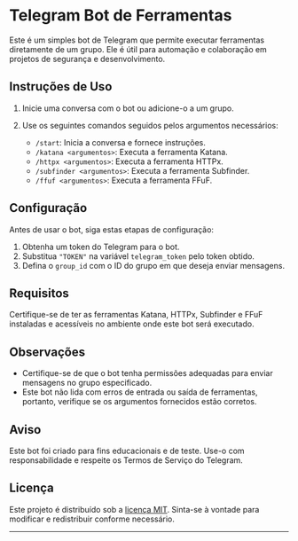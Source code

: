 
# Telegram Bot de Ferramentas

Este é um simples bot de Telegram que permite executar ferramentas diretamente de um grupo. Ele é útil para automação e colaboração em projetos de segurança e desenvolvimento.

## Instruções de Uso

1. Inicie uma conversa com o bot ou adicione-o a um grupo.
2. Use os seguintes comandos seguidos pelos argumentos necessários:

   - `/start`: Inicia a conversa e fornece instruções.
   - `/katana <argumentos>`: Executa a ferramenta Katana.
   - `/httpx <argumentos>`: Executa a ferramenta HTTPx.
   - `/subfinder <argumentos>`: Executa a ferramenta Subfinder.
   - `/ffuf <argumentos>`: Executa a ferramenta FFuF.

## Configuração

Antes de usar o bot, siga estas etapas de configuração:

1. Obtenha um token do Telegram para o bot.
2. Substitua `"TOKEN"` na variável `telegram_token` pelo token obtido.
3. Defina o `group_id` com o ID do grupo em que deseja enviar mensagens.

## Requisitos

Certifique-se de ter as ferramentas Katana, HTTPx, Subfinder e FFuF instaladas e acessíveis no ambiente onde este bot será executado.

## Observações

- Certifique-se de que o bot tenha permissões adequadas para enviar mensagens no grupo especificado.
- Este bot não lida com erros de entrada ou saída de ferramentas, portanto, verifique se os argumentos fornecidos estão corretos.

## Aviso

Este bot foi criado para fins educacionais e de teste. Use-o com responsabilidade e respeite os Termos de Serviço do Telegram.

## Licença

Este projeto é distribuído sob a [licença MIT](https://opensource.org/licenses/MIT). Sinta-se à vontade para modificar e redistribuir conforme necessário.

----
